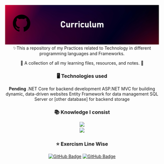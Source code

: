 <img src="https://github.com/JoshuaThadi/Curriculum/blob/main/circus.png">
<div align="center">
  <div class="header">
    <!--<h1>🔥 Cirriculum 🔥</h1>-->
    ✨This a repository of my Practices related to Technology in different programming languages and Frameworks.
  </div>

  <p>🤝 A collection of all my learning files, resources, and notes. 🚀</p>
    

  <h3>🖥️ Technologies used</h3>
<a align="center"><strong>Pending</strong>
.NET Core for backend development
ASP.NET MVC for building dynamic, data-driven websites
Entity Framework for data management
SQL Server or [other database] for backend storage
</a>


<h3 align="center">📚 Knowledge I consist </h3>

<div align="center">
    <img src="https://skillicons.dev/icons?i=html,css,javascript,bootstrap,figma" /><br>
    <img src="https://skillicons.dev/icons?i=python,mysql,dotnet,cpp,cs" /><br>
</div>


<div>
  <p>
    
  </p>
</div>

</div>
<div align="center" class="badge">

  <h3>⭐️ Exercism Line Wise</h3>
  
   <a href="https://curriculum-masterjudah.netlify.app/" target="_blank">
     <img src="https://img.shields.io/badge/Html/Css-Youtube-%23EF0107?style=for-the-badge&logo=youtube&logoColor=%23ffffff" alt="GitHub Badge"></a>
  <a href="https://github.com/JoshuaThadi/Curriculum/tree/main/Bootstrap%20Framework" target="_blank">
     <img src="https://img.shields.io/badge/Bootstrap-WebDev-%23007FFF?style=for-the-badge&logo=bootstrap&logoColor=%23ffffff" alt="GitHub Badge">
   </a>
</div>

